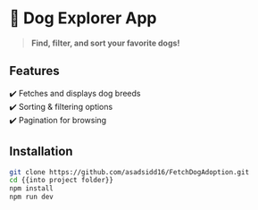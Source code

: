# 🐶 Dog Explorer App

> **Find, filter, and sort your favorite dogs!**

## Features

✔️ Fetches and displays dog breeds  
✔️ Sorting & filtering options  
✔️ Pagination for browsing

## Installation

```bash
git clone https://github.com/asadsidd16/FetchDogAdoption.git
cd {{into project folder}}
npm install
npm run dev
```

